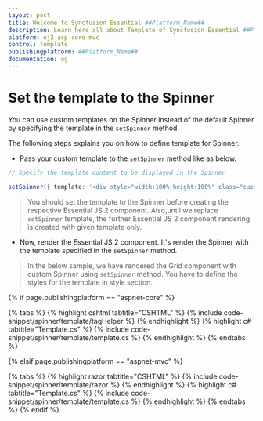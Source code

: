 ```yaml
---
layout: post
title: Welcome to Syncfusion Essential ##Platform_Name##
description: Learn here all about Template of Syncfusion Essential ##Platform_Name## widgets based on HTML5 and jQuery.
platform: ej2-asp-core-mvc
control: Template
publishingplatform: ##Platform_Name##
documentation: ug
---
```



# Set the template to the Spinner

You can use custom templates on the Spinner instead of the default Spinner by specifying the template in the `setSpinner` method.

The following steps explains you on how to define template for Spinner.

* Pass your custom template to the `setSpinner` method like as below.

```typescript
// Specify the template content to be displayed in the Spinner

setSpinner({ template: '<div style="width:100%;height:100%" class="custom-rolling"><div></div></div>'});
```

> You should set the template to the Spinner before creating the respective Essential JS 2 component. Also,until we replace `setSpinner` template, the further Essential JS 2 component rendering is created with given template only.

* Now, render the Essential JS 2 component. It's render the Spinner with the template specified in the `setSpinner` method.

> In the below sample, we have rendered the Grid component with custom Spinner using `setSpinner` method. You have to define the styles for the template in style section.

{% if page.publishingplatform == "aspnet-core" %}

{% tabs %}
{% highlight cshtml tabtitle="CSHTML" %}
{% include code-snippet/spinner/template/tagHelper %}
{% endhighlight %}
{% highlight c# tabtitle="Template.cs" %}
{% include code-snippet/spinner/template/template.cs %}
{% endhighlight %}
{% endtabs %}

{% elsif page.publishingplatform == "aspnet-mvc" %}

{% tabs %}
{% highlight razor tabtitle="CSHTML" %}
{% include code-snippet/spinner/template/razor %}
{% endhighlight %}
{% highlight c# tabtitle="Template.cs" %}
{% include code-snippet/spinner/template/template.cs %}
{% endhighlight %}
{% endtabs %}
{% endif %}


